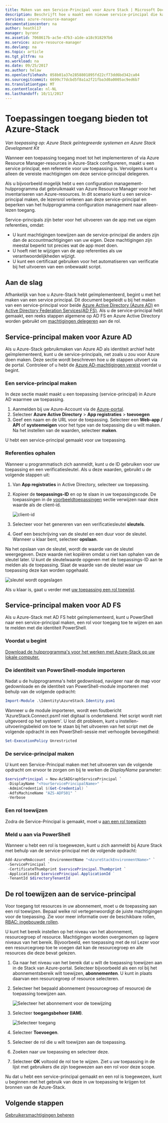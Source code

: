 ```yaml
---
title: Maken van een Service-Principal voor Azure Stack | Microsoft Docs
description: Beschrijft hoe u maakt een nieuwe service-principal die kan worden gebruikt met de op rollen gebaseerde toegangsbeheer in Azure Resource Manager voor het beheren van toegang tot bronnen.
services: azure-resource-manager
documentationcenter: na
author: heathl17
manager: byronr
ms.assetid: 7068617b-ac5e-47b3-a1de-a18c918297b6
ms.service: azure-resource-manager
ms.devlang: na
ms.topic: article
ms.tgt_pltfrm: na
ms.workload: na
ms.date: 09/25/2017
ms.author: helaw
ms.openlocfilehash: 058b01a37e2858801895fd22cf73dd6bd342ca04
ms.sourcegitcommit: 6699c77dcbd5f8a1a2f21fba3d0a0005ac9ed6b7
ms.translationtype: MT
ms.contentlocale: nl-NL
ms.lasthandoff: 10/11/2017
---
```

# <a name="provide-applications-access-to-azure-stack"></a>Toepassingen toegang bieden tot Azure-Stack

*Van toepassing op: Azure Stack geïntegreerde systemen en Azure Stack Development Kit*

Wanneer een toepassing toegang moet tot het implementeren of via Azure Resource Manager-resources in Azure-Stack configureren, maakt u een service principal, een referentie voor uw toepassing is.  Vervolgens kunt u alleen de vereiste machtigingen om deze service-principal delegeren.  

Als u bijvoorbeeld mogelijk hebt u een configuration management-hulpprogramma dat gebruikmaakt van Azure Resource Manager voor het inventariseren van Azure-resources.  In dit scenario kunt u een service-principal maken, de lezersrol verlenen aan deze service-principal en beperken van het hulpprogramma configuration management naar alleen-lezen toegang. 

Service-principals zijn beter voor het uitvoeren van de app met uw eigen referenties, omdat:

* U kunt machtigingen toewijzen aan de service-principal die anders zijn dan de accountmachtigingen van uw eigen. Deze machtigingen zijn meestal beperkt tot precies wat de app moet doen.
* U hoeft niet te wijzigen van de app referenties als uw verantwoordelijkheden wijzigt.
* U kunt een certificaat gebruiken voor het automatiseren van verificatie bij het uitvoeren van een onbewaakt script.  

## <a name="getting-started"></a>Aan de slag

Afhankelijk van hoe u Azure-Stack hebt geïmplementeerd, begint u met het maken van een service principal.  Dit document begeleidt u bij het maken van een service-principal voor beide [Azure Active Directory (Azure AD)](azure-stack-create-service-principals.md#create-service-principal-for-azure-ad) en [Active Directory Federation Services(AD FS)](azure-stack-create-service-principals.md#create-service-principal-for-ad-fs).  Als u de service-principal hebt gemaakt, een reeks stappen algemene op AD FS en Azure Active Directory worden gebruikt om [machtigingen delegeren](azure-stack-create-service-principals.md#assign-role-to-service-principal) aan de rol.     

## <a name="create-service-principal-for-azure-ad"></a>Service-principal maken voor Azure AD

Als u Azure-Stack gebruikmaken van Azure AD als identiteit archief hebt geïmplementeerd, kunt u de service-principals, net zoals u zou voor Azure doen maken.  Deze sectie wordt beschreven hoe u de stappen uitvoert via de portal.  Controleer of u hebt de [Azure AD-machtigingen vereist](../../azure-resource-manager/resource-group-create-service-principal-portal.md#required-permissions) voordat u begint.

### <a name="create-service-principal"></a>Een service-principal maken
In deze sectie maakt maakt u een toepassing (service-principal) in Azure AD waarmee uw toepassing.

1. Aanmelden bij uw Azure-Account via de [Azure-portal](https://portal.azure.com).
2. Selecteer **Azure Active Directory** > **App registraties** > **toevoegen**   
3. Geef een naam en de URL voor de toepassing. Selecteer een **Web-app / API** of **systeemeigen** voor het type van de toepassing die u wilt maken. Na het instellen van de waarden, selecteer **maken**.

U hebt een service-principal gemaakt voor uw toepassing.

### <a name="get-credentials"></a>Referenties ophalen
Wanneer u programmatisch zich aanmeldt, kunt u de ID gebruiken voor uw toepassing en een verificatiesleutel. Als u deze waarden, gebruikt u de volgende stappen uit:

1. Van **App registraties** in Active Directory, selecteer uw toepassing.

2. Kopieer de **toepassings-ID** en op te slaan in uw toepassingscode. De toepassingen in de [voorbeeldtoepassingen](#sample-applications) sectie verwijzen naar deze waarde als de client-id.

     ![client-id](./media/azure-stack-create-service-principal/image12.png)
3. Selecteer voor het genereren van een verificatiesleutel **sleutels**.

4. Geef een beschrijving van de sleutel en een duur voor de sleutel. Wanneer u klaar bent, selecteer **opslaan**.

Na het opslaan van de sleutel, wordt de waarde van de sleutel weergegeven. Deze waarde niet kopiëren omdat u niet kan ophalen van de sleutel later. U kunt de sleutelwaarde opgeven met de toepassings-ID aan te melden als de toepassing. Slaat de waarde van de sleutel waar uw toepassing deze kan worden opgehaald.

![sleutel wordt opgeslagen](./media/azure-stack-create-service-principal/image15.png)


Als u klaar is, gaat u verder met [uw toepassing een rol toewijst](azure-stack-create-service-principals.md#assign-role-to-service-principal).

## <a name="create-service-principal-for-ad-fs"></a>Service-principal maken voor AD FS
Als u Azure-Stack met AD FS hebt geïmplementeerd, kunt u PowerShell naar een service-principal maken, een rol voor toegang toe te wijzen en aan te melden met die identiteit PowerShell.

### <a name="before-you-begin"></a>Voordat u begint

[Download de hulpprogramma's voor het werken met Azure-Stack op uw lokale computer.](azure-stack-powershell-download.md)

### <a name="import-the-identity-powershell-module"></a>De identiteit van PowerShell-module importeren
Nadat u de hulpprogramma's hebt gedownload, navigeer naar de map voor gedownloade en de identiteit van PowerShell-module importeren met behulp van de volgende opdracht:

```PowerShell
Import-Module .\Identity\AzureStack.Identity.psm1
```

Wanneer u de module importeren, wordt een foutbericht 'AzureStack.Connect.psm1 niet digitaal is ondertekend. Het script wordt niet uitgevoerd op het systeem'. U lost dit probleem, kunt u instellen-uitvoeringsbeleid om toe te staan bij het uitvoeren van het script met de volgende opdracht in een PowerShell-sessie met verhoogde bevoegdheid:

```PowerShell
Set-ExecutionPolicy Unrestricted
```

### <a name="create-the-service-principal"></a>De service-principal maken
U kunt een Service-Principal maken met het uitvoeren van de volgende opdracht om ervoor te zorgen om bij te werken de *DisplayName* parameter:
```powershell
$servicePrincipal = New-AzSADGraphServicePrincipal `
 -DisplayName "<YourServicePrincipalName>" `
 -AdminCredential $(Get-Credential) `
 -AdfsMachineName "AZS-ADFS01" `
 -Verbose
```
### <a name="assign-a-role"></a>Een rol toewijzen
Zodra de Service-Principal is gemaakt, moet u [aan een rol toewijzen](azure-stack-create-service-principals.md#assign-role-to-service-principal)

### <a name="sign-in-through-powershell"></a>Meld u aan via PowerShell
Wanneer u hebt een rol is toegewezen, kunt u zich aanmeldt bij Azure Stack met behulp van de service-principal met de volgende opdracht:

```powershell
Add-AzureRmAccount -EnvironmentName "<AzureStackEnvironmentName>" `
 -ServicePrincipal `
 -CertificateThumbprint $servicePrincipal.Thumbprint `
 -ApplicationId $servicePrincipal.ApplicationId ` 
 -TenantId $directoryTenantId
```

## <a name="assign-role-to-service-principal"></a>De rol toewijzen aan de service-principal
Voor toegang tot resources in uw abonnement, moet u de toepassing aan een rol toewijzen. Bepaal welke rol vertegenwoordigt de juiste machtigingen voor de toepassing. Zie voor meer informatie over de beschikbare rollen, [RBAC: ingebouwde rollen](../../active-directory/role-based-access-built-in-roles.md).

U kunt het bereik instellen op het niveau van het abonnement, resourcegroep of resource. Machtigingen worden overgenomen op lagere niveaus van het bereik. Bijvoorbeeld, een toepassing met de rol Lezer voor een resourcegroep toe te voegen dat kan de resourcegroep en alle resources die deze bevat gelezen.

1. Ga naar het niveau van het bereik dat u wilt de toepassing toewijzen aan in de Stack van Azure-portal. Selecteer bijvoorbeeld als een rol bij het abonnementsbereik wilt toewijzen, **abonnementen**. U kunt in plaats daarvan een resourcegroep of resource selecteren.

2. Selecteer het bepaald abonnement (resourcegroep of resource) de toepassing toewijzen aan.

     ![Selecteer het abonnement voor de toewijzing](./media/azure-stack-create-service-principal/image16.png)

3. Selecteer **toegangsbeheer (IAM)**.

     ![Selecteer toegang](./media/azure-stack-create-service-principal/image17.png)

4. Selecteer **Toevoegen**.

5. Selecteer de rol die u wilt toewijzen aan de toepassing.

6. Zoeken naar uw toepassing en selecteer deze.

7. Selecteer **OK** voltooid de rol toe te wijzen. Ziet u uw toepassing in de lijst met gebruikers die zijn toegewezen aan een rol voor deze scope.

Nu dat u hebt een service-principal gemaakt en een rol is toegewezen, kunt u beginnen met het gebruik van deze in uw toepassing te krijgen tot bronnen van de Azure-Stack.  

## <a name="next-steps"></a>Volgende stappen

[Gebruikersmachtigingen beheren](azure-stack-manage-permissions.md)